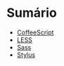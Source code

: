# Sumário

* [CoffeeScript](coffeescript.md)
* [LESS](less.md)
* [Sass](sass.md)
* [Stylus](stylus.md)

